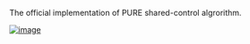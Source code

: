 The official implementation of PURE shared-control algrorithm.

[![image](https://github.com/mszuyx/PURE_SMC/assets/37651144/eb7b0ea5-2b3e-47ce-bbc7-fb11ee40fb7c)](https://youtu.be/VdcGu0XQWZ4)
